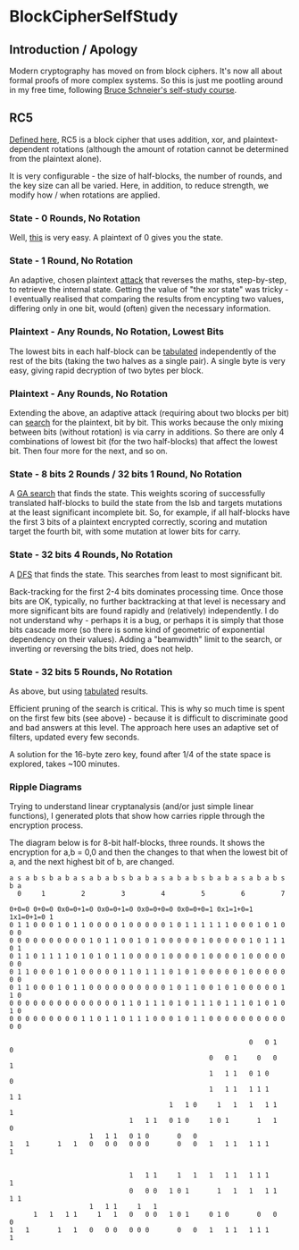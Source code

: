 # BlockCipherSelfStudy

## Introduction / Apology

Modern cryptography has moved on from block ciphers.  It's now all about
formal proofs of more complex systems.  So this is just me pootling around in
my free time, following [Bruce Schneier's self-study
course](https://github.com/andrewcooke/BlockCipherSelfStudy.jl/blob/master/doc/schneier-self-study.pdf).

## RC5

[Defined
here](https://github.com/andrewcooke/BlockCipherSelfStudy.jl/blob/master/doc/rivest-rc5.pdf),
RC5 is a block cipher that uses addition, xor, and plaintext-dependent
rotations (although the amount of rotation cannot be determined from the
plaintext alone).

It is very configurable - the size of half-blocks, the number of rounds, and
the key size can all be varied.  Here, in addition, to reduce strength, we
modify how / when rotations are applied.

### State - 0 Rounds, No Rotation

Well,
[this](https://github.com/andrewcooke/BlockCipherSelfStudy.jl/blob/master/src/RC5.jl#L142)
is very easy.  A plaintext of 0 gives you the state.

### State - 1 Round, No Rotation

An adaptive, chosen plaintext
[attack](https://github.com/andrewcooke/BlockCipherSelfStudy.jl/blob/master/src/RC5.jl#L164)
that reverses the maths, step-by-step, to retrieve the internal state.
Getting the value of "the xor state" was tricky - I eventually realised that
comparing the results from encypting two values, differing only in one bit,
would (often) given the necessary information.

### Plaintext - Any Rounds, No Rotation, Lowest Bits

The lowest bits in each half-block can be
[tabulated](https://github.com/andrewcooke/BlockCipherSelfStudy.jl/blob/master/src/RC5.jl#L242)
independently of the rest of the bits (taking the two halves as a single
pair).  A single byte is very easy, giving rapid decryption of two bytes per
block.

### Plaintext - Any Rounds, No Rotation

Extending the above, an adaptive attack (requiring about two blocks per bit)
can
[search](https://github.com/andrewcooke/BlockCipherSelfStudy.jl/blob/master/src/RC5.jl#L295)
for the plaintext, bit by bit.  This works because the only mixing between
bits (without rotation) is via carry in additions.  So there are only 4
combinations of lowest bit (for the two half-blocks) that affect the lowest
bit.  Then four more for the next, and so on.

### State - 8 bits 2 Rounds / 32 bits 1 Round, No Rotation

A [GA
search](https://github.com/andrewcooke/BlockCipherSelfStudy.jl/blob/master/src/RC5.jl#L32)
that finds the state.  This weights scoring of successfully translated
half-blocks to build the state from the lsb and targets mutations at the least
significant incomplete bit.  So, for example, if all half-blocks have the
first 3 bits of a plaintext encrypted correctly, scoring and mutation target
the fourth bit, with some mutation at lower bits for carry.

### State - 32 bits 4 Rounds, No Rotation

A
[DFS](https://github.com/andrewcooke/BlockCipherSelfStudy.jl/blob/master/src/RC5.jl#L438)
that finds the state.  This searches from least to most significant bit.

Back-tracking for the first 2-4 bits dominates processing time.  Once those
bits are OK, typically, no further backtracking at that level is necessary and
more significant bits are found rapidly and (relatively) independently.  I do
not understand why - perhaps it is a bug, or perhaps it is simply that those
bits cascade more (so there is some kind of geometric of exponential
dependency on their values).  Adding a "beamwidth" limit to the search, or
inverting or reversing the bits tried, does not help.

### State - 32 bits 5 Rounds, No Rotation

As above, but using
[tabulated](https://github.com/andrewcooke/BlockCipherSelfStudy.jl/blob/master/src/RC5.jl#L561)
results.

Efficient pruning of the search is critical.  This is why so much time is
spent on the first few bits (see above) - because it is difficult to
discriminate good and bad answers at this level.  The approach here uses an
adaptive set of filters, updated every few seconds.

A solution for the 16-byte zero key, found after 1/4 of the state space is
explored, takes ~100 minutes.

### Ripple Diagrams

Trying to understand linear cryptanalysis (and/or just simple linear
functions), I generated plots that show how carries ripple through the
encryption process.

The diagram below is for 8-bit half-blocks, three rounds.  It shows the
encryption for a,b = 0,0 and then the changes to that when the lowest bit of
a, and the next highest bit of b, are changed.

```
a s a b s b a b a s a b a b s b a b a s a b a b s b a b a s a b a b s b a
  0     1         2         3         4         5         6         7    
                                                                         
0+0=0 0+0=0 0x0=0+1=0 0x0=0+1=0 0x0=0+0=0 0x0=0+0=1 0x1=1+0=1 1x1=0+1=0 1
0 1 1 0 0 0 1 0 1 1 0 0 0 0 1 0 0 0 0 0 1 0 1 1 1 1 1 1 0 0 0 1 0 1 0 0 0
0 0 0 0 0 0 0 0 0 0 1 0 1 1 0 0 1 0 1 0 0 0 0 0 1 0 0 0 0 0 1 0 1 1 1 0 1
0 1 1 0 1 1 1 1 0 1 0 1 0 1 1 0 0 0 0 1 0 0 0 0 1 0 0 0 0 1 0 0 0 0 0 0 0
0 1 1 0 0 0 1 0 1 0 0 0 0 0 1 1 0 1 1 1 0 1 0 1 0 0 0 0 0 1 0 0 0 0 0 0 0
0 1 1 0 0 0 1 0 1 1 0 0 0 0 0 0 0 0 0 0 1 0 1 1 0 0 1 0 1 0 0 0 0 0 1 1 0
0 0 0 0 0 0 0 0 0 0 0 0 0 0 1 1 0 1 1 1 0 1 0 1 1 1 0 1 1 1 0 1 0 1 0 1 0
0 0 0 0 0 0 0 0 0 1 1 0 1 1 0 1 1 1 0 0 0 1 0 1 1 0 0 0 0 0 0 0 0 0 0 0 0

                                                            0   0 1     0
                                                  0   0 1     0   0   1  
                                                  1   1 1   0 1 0       0
                                                  1   1 1   1 1 1     1 1
                                        1   1 0     1   1   1   1 1     1
                              1   1 1   0 1 0     1 0 1       1   1   0  
                    1   1 1   0 1 0       0   0                          
1   1       1   1   0   0 0   0 0 0       0   0   1   1 1   1 1 1       1
                                                                         

                              1   1 1     1   1   1   1 1   1 1 1       1
                              0   0 0   1 0 1       1   1   1   1 1   1 1
                    1   1 1     1   1                                    
      1   1   1 1     1   1   0   0 0   1 0 1     0 1 0       0   0   0  
1   1       1   1   0   0 0   0 0 0       0   0   1   1 1   1 1 1       1
```

<!--
[![Build Status](https://travis-ci.org/andrewcooke/BlockCipherSelfStudy.jl.png)](https://travis-ci.org/andrewcooke/BlockCipherSelfStudy.jl)
-->
